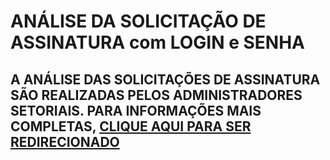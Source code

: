# ANÁLISE DA SOLICITAÇÃO DE ASSINATURA com LOGIN e SENHA

##  A ANÁLISE DAS SOLICITAÇÕES DE ASSINATURA SÃO REALIZADAS PELOS ADMINISTRADORES SETORIAIS. PARA INFORMAÇÕES MAIS COMPLETAS, [CLIQUE AQUI PARA SER REDIRECIONADO](https://orientacoes.sigconsaida.mg.gov.br/administracao-de-usuarios/analise-solicitacao-assinatura-login-senha)



